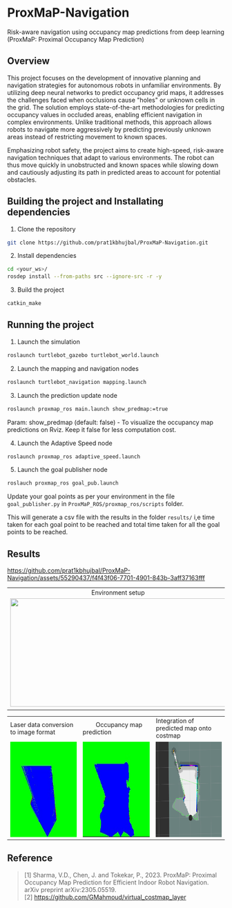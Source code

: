 # ProxMaP-Navigation
Risk-aware navigation using occupancy map predictions from deep learning (ProxMaP: Proximal Occupancy Map Prediction)

## Overview
This project focuses on the development of innovative planning and navigation strategies for autonomous robots in unfamiliar environments. By utilizing deep neural networks to predict occupancy grid maps, it addresses the challenges faced when occlusions cause "holes" or unknown cells in the grid. The solution employs state-of-the-art methodologies for predicting occupancy values in occluded areas, enabling efficient navigation in complex environments. Unlike traditional methods, this approach allows robots to navigate more aggressively by predicting previously unknown areas instead of restricting movement to known spaces.

Emphasizing robot safety, the project aims to create high-speed, risk-aware navigation techniques that adapt to various environments. The robot can thus move quickly in unobstructed and known spaces while slowing down and cautiously adjusting its path in predicted areas to account for potential obstacles.

## Building the project and Installating dependencies
1. Clone the repository
```bash
git clone https://github.com/prat1kbhujbal/ProxMaP-Navigation.git
```
2. Install dependencies
```bash
cd <your_ws>/
rosdep install --from-paths src --ignore-src -r -y
```
3. Build the project
```bash
catkin_make
```

## Running the project
1. Launch the simulation
```bash
roslaunch turtlebot_gazebo turtlebot_world.launch
```
2. Launch the mapping and navigation nodes
```bash
roslaunch turtlebot_navigation mapping.launch
```
3. Launch the prediction update node
```bash
roslaunch proxmap_ros main.launch show_predmap:=true
```
Param: show_predmap (default: false) - To visualize the occupancy map predictions on Rviz. Keep it false for less computation cost.

4. Launch the Adaptive Speed node  
```bash
roslaunch proxmap_ros adaptive_speed.launch
```
5. Launch the goal publisher node
```bash
roslauch proxmap_ros goal_pub.launch
```
Update your goal points as per your environment in the file `goal_publisher.py` in `ProxMaP_ROS/proxmap_ros/scripts` folder.

This will generate a csv file with the results in the folder `results/` i,e time taken for each goal point to be reached and total time taken for all the goal points to be reached.

## Results
https://github.com/prat1kbhujbal/ProxMaP-Navigation/assets/55290437/f4f43f06-7701-4901-843b-3aff37163fff

<table>
  <tr>
    <td> &nbsp; &nbsp; &nbsp; &nbsp; &nbsp; &nbsp; &nbsp; &nbsp; &nbsp; &nbsp; &nbsp; &nbsp; &nbsp; &nbsp; &nbsp; &nbsp; &nbsp; &nbsp; &nbsp; &nbsp; &nbsp; &nbsp; &nbsp; &nbsp; &nbsp;  Environment setup</td>
     <td> &nbsp; &nbsp; &nbsp; &nbsp; &nbsp; &nbsp; &nbsp; Robot's starting location</td>
  </tr>
  <tr>
    <td><img src="results/environment.png" width=700 height=250></td>
    <td><img src="results/start_pos.png" width=350 height=250></td>
  </tr>
 </table>
<table>
  <tr>
   <td> Laser data conversion to image format</td>
     <td> &nbsp; &nbsp; &nbsp; &nbsp; Occupancy map prediction</td>
    <td>Integration of predicted map onto costmap</td>
  </tr>
  <tr>
    <td><img src="results/laser_data.png" width=333 height=220></td>
    <td><img src="results/map_prediction.png" width=333 height=220></td>
    <td><img src="results/costmap.png" width=333 height=220></td>
  </tr>
 </table>

## Reference
> [1] Sharma, V.D., Chen, J. and Tokekar, P., 2023. ProxMaP: Proximal Occupancy Map Prediction for Efficient Indoor Robot Navigation. arXiv preprint arXiv:2305.05519.  
> [2] https://github.com/GMahmoud/virtual_costmap_layer
